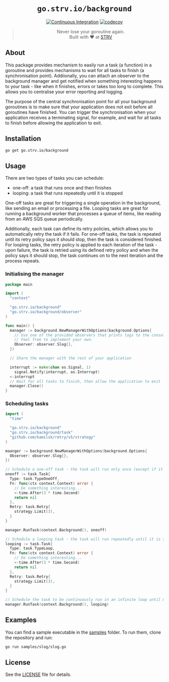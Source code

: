 <div align="center">
  <h1><code>go.strv.io/background</code></h1>

  [![Continuous Integration][badge-ci]][workflow-ci] [![codecov][badge-codecov]][codecov-dashboard]

  > Never lose your goroutine again.<br />Built with ❤️ at [STRV](https://www.strv.com)
</div>

## About

This package provides mechanism to easily run a task (a function) in a goroutine and provides mechanisms to wait for all tasks to finish (a synchronisation point). Addiionally, you can attach an observer to the background manager and get notified when something interesting happens to your task - like when it finishes, errors or takes too long to complete. This allows you to centralise your error reporting and logging.

The purpose of the central synchronisation point for all your background goroutines is to make sure that your application does not exit before all goroutines have finished. You can trigger the synchronisation when your application receives a terminating signal, for example, and wait for all tasks to finish before allowing the application to exit.

## Installation

```sh
go get go.strv.io/background
```

## Usage

There are two types of tasks you can schedule:

- one-off: a task that runs once and then finishes
- looping: a task that runs repeatedly until it is stopped

One-off tasks are great for triggering a single operation in the background, like sending an email or processing a file. Looping tasks are great for running a background worker that processes a queue of items, like reading from an AWS SQS queue periodically.

Additionally, each task can define its retry policies, which allows you to automatically retry the task if it fails. For one-off tasks, the task is repeated until its retry policy says it should stop, then the task is considered finished. For looping tasks, the retry policy is applied to each iteration of the task - upon failure, the task is retried using its defined retry policy and when the policy says it should stop, the task continues on to the next iteration and the process repeats.

### Initialising the manager

```go
package main

import (
  "context"

  "go.strv.io/background"
  "go.strv.io/background/observer"
)

func main() {
  manager := background.NewManagerWithOptions(background.Options{
    // Use one of the provided observers that prints logs to the console using log/slog
    // Feel free to implement your own.
    Observer: observer.Slog{},
  })

  // Share the manager with the rest of your application

  interrupt := make(chan os.Signal, 1)
	signal.Notify(interrupt, os.Interrupt)
  <-interrupt
  // Wait for all tasks to finish, then allow the application to exit
  manager.Close()
}
```

### Scheduling tasks

```go
import (
  "time"

  "go.strv.io/background"
  "go.strv.io/background/task"
  "github.com/kamilsk/retry/v5/strategy"
)

maanger := background.NewManagerWithOptions(background.Options{
  Observer: observer.Slog{},
})

// Schedule a one-off task - the task will run only once (except if it fails and has a retry policy)
oneoff := task.Task{
  Type: task.TypeOneOff,
  Fn: func(ctx context.Context) error {
    // Do something interesting...
    <-time.After(3 * time.Second)
    return nil
  },
  Retry: task.Retry{
    strategy.Limit(3),
  }
}

manager.RunTask(context.Background(), oneoff)

// Schedule a looping task - the task will run repeatedly until it is stopped
looping := task.Task{
  Type: task.TypeLoop,
  Fn: func(ctx context.Context) error {
    // Do something interesting...
    <-time.After(3 * time.Second)
    return nil
  },
  Retry: task.Retry{
    strategy.Limit(3),
  }
}

// Schedule the task to be continuously run in an infinite loop until manager.Close() is called
manager.RunTask(context.Background(), looping)
```

## Examples

You can find a sample executable in the [samples](samples) folder. To run them, clone the repository and run:

```sh
go run samples/slog/slog.go
```

## License

See the [LICENSE](LICENSE) file for details.

[badge-ci]: https://github.com/strvcom/strv-backend-go-background/actions/workflows/ci.yaml/badge.svg
[workflow-ci]: https://github.com/strvcom/strv-backend-go-background/actions/workflows/ci.yaml
[badge-codecov]: https://codecov.io/gh/strvcom/strv-backend-go-background/graph/badge.svg?token=ST3JD5GCRN
[codecov-dashboard]: https://codecov.io/gh/strvcom/strv-backend-go-background
